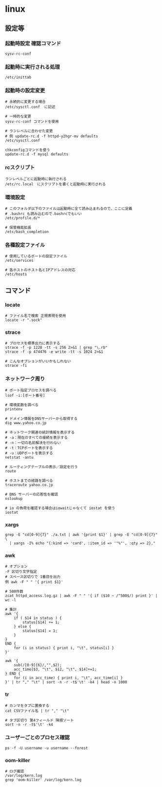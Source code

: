 # linux

## 設定等

### 起動時設定 確認コマンド
```
sysv-rc-conf
```

### 起動時に実行される処理
```
/etc/inittab
```

### 起動時の設定変更
```
# 永続的に変更する場合
/etc/sysctl.conf  に記述

# 一時的な変更
sysv-rc-conf コマンドを使用

# ランレベルに合わせた変更
# 例 update-rc.d -f httpd-y2hgr-mv defaults
/etc/sysctl.conf

chkconfigコマンドを使う
update-rc.d -f mysql defaults
```

### rcスクリプト
```
ランレベルごとに起動時に執行される
/etc/rc.local　にスクリプトを書くと起動時に実行される
```

### 環境設定
```
# このフォルダ以下のファイルは起動時に全て読み込まれるので、ここに定義
# .bashrc も読み込むので.bashrcでもいい
/etc/profile.d/*

# 保管機能拡張
/etc/bash_completion
```

### 各種設定ファイル
```
# 使用しているポートの設定ファイル
/etc/services

# 各ホストのホスト名とIPアドレスの対応
/etc/hosts
```

## コマンド

### locate
```
# ファイル名で検索 正規表現を使用
locate -r ".sock"
```

### strace
```
# プロセスを標準出力に表示する
strace -f -p 1220 -tt -s 256 2>&1 | grep "\.rb"
strace -f -p 474476 -e write -tt -s 1024 2>&1

# こんなオプションがいいかもしれない
strace -fi
```

### ネットワーク周り
```
# ポート指定プロセスを調べる
lsof -i:[ポート番号]

# 環境変数を調べる
printenv

# ドメイン情報をDNSサーバーから取得する
dig www.yahoo.co.jp

# ネットワーク関連の統計情報を表示する
# -a：現在のすべての接続を表示する
# -n：一切の名前解決を行わない
# -t：TCPポートを表示する
# -u：UDPポートを表示する
netstat -antu

# ルーティングテーブルの表示／設定を行う
route

# ホストまでの経路を調べる
traceroute yahoo.co.jp

# DNS サーバーの応答性を確認
nslookup

# io の負荷を確認する場合はiowaitじゃなくて iostat を使う
iostat
```

### xargs
```
grep -E "cd[0-9]{7}" ./a.txt | awk '{print $1}' | grep -E "cd[0-9]{7}" \
  | xargs -I% echo "{:kind => 'card', :item_id => '"%"', :qty => 2},"
```

### awk
```
# オプション
-F 区切り文字指定
# スペース区切りで 1番目を出力
例 awk -F " " '{ print $1}'
```

```
# 500件数
zcat httpd_access.log.gz | awk -F " " '{ if ($10 ~ /^500$/) print }' | wc -l
```

```
# 集計
awk '{
    if ( $14 in status ) {
        status[$14] += 1;
    } else {
        status[$14] = 1;
    }
}
END {
    for (i in status) { print i, "\t", status[i] }
}'

awk '{
    sub(/[0-9]{6}/,"",$2);
    acc_time[$3, "\t", $12, "\t", $14]+=1;
} END {
    for (i in acc_time) { print i, "\t", acc_time[i] }
}' | tr "," "\t" | sort -n -r -t$'\t' -k4 | head -n 1000
```

### tr
```
# カンマをタブに置換する
cat CSVファイル名 | tr "," "\t"

# タブ区切り 第4フィールド 降順ソート
sort -n -r -t$'\t' -k4
```


### ユーザーごとのプロセス確認
```
ps -f -U username -u username --forest
```

### oom-killer
```
# ログ確認
/var/log/kern.log
grep 'oom-killer' /var/log/kern.log
```
